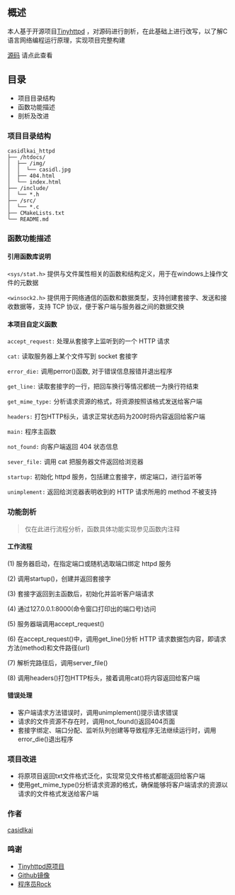 ## 概述

本人基于开源项目[Tinyhttpd](https://github.com/EZLippi/Tinyhttpd) ，对源码进行剖析，在此基础上进行改写，以了解C语言网络编程运行原理，实现项目完整构建

[源码](https://github.com/casidlkai/casidlkai_httpd.git) 请点此查看

<!-- more -->

## 目录

- 项目目录结构
- 函数功能描述
- 剖析及改进

### 项目目录结构

~~~
casidlkai_httpd
├── /htdocs/
│  ├── /img/
│  │  └── casidl.jpg
│  ├── 404.html
│  └── index.html
├── /include/
│  └── *.h
├── /src/
│  └── *.c
├── CMakeLists.txt
└── README.md
~~~ 

### 函数功能描述

#### 引用函数库说明

`<sys/stat.h>` 提供与文件属性相关的函数和结构定义，用于在windows上操作文件的元数据

`<winsock2.h>` 提供用于网络通信的函数和数据类型，支持创建套接字、发送和接收数据等，支持 TCP 协议，便于客户端与服务器之间的数据交换

#### 本项目自定义函数

`accept_request:` 处理从套接字上监听到的一个 HTTP 请求

`cat:` 读取服务器上某个文件写到 socket 套接字

`error_die:` 调用perror()函数, 对于错误信息报错并退出程序

`get_line:` 读取套接字的一行，把回车换行等情况都统一为换行符结束

`get_mime_type:` 分析请求资源的格式，将资源按照该格式发送给客户端

`headers:` 打包HTTP标头，请求正常状态码为200时将内容返回给客户端

`main:` 程序主函数

`not_found:` 向客户端返回 404 状态信息

`sever_file:` 调用 cat 把服务器文件返回给浏览器

`startup:` 初始化 httpd 服务，包括建立套接字，绑定端口，进行监听等

`unimplement:` 返回给浏览器表明收到的 HTTP 请求所用的 method 不被支持


### 功能剖析

> 仅在此进行流程分析，函数具体功能实现参见函数内注释

#### 工作流程

(1) 服务器启动，在指定端口或随机选取端口绑定 httpd 服务

(2) 调用startup()，创建并返回套接字

(3) 套接字返回到主函数后，初始化并监听客户端请求

(4) 通过127.0.0.1:8000(命令窗口打印出的端口号)访问

(5) 服务器端调用accept_request()

(6) 在accept_request()中，调用get_line()分析 HTTP 请求数据包内容，即请求方法(method)和文件路径(url)

(7) 解析完路径后，调用server_file()

(8) 调用headers()打包HTTP标头，接着调用cat()将内容返回给客户端

#### 错误处理

- 客户端请求方法错误时，调用unimplement()提示请求错误
- 请求的文件资源不存在时，调用not_found()返回404页面
- 套接字绑定、端口分配、监听队列创建等导致程序无法继续运行时，调用error_die()退出程序

### 项目改进

- 将原项目返回txt文件格式泛化，实现常见文件格式都能返回给客户端
- 使用get_mime_type()分析请求资源的格式，确保能够将客户端请求的资源以请求的文件格式发送给客户端

### 作者

[casidlkai](http://casidlkai.com/)

### 鸣谢

- [Tinyhttpd原项目](https://github.com/EZLippi/Tinyhttpd)
- [Github镜像](https://github.com/EZLippi/Tinyhttpd)
- [程序员Rock](https://www.bilibili.com/video/BV1B24y1d7Vi/?spm_id_from=333.999.0.0&vd_source=59394183657fb7e65b9229418a199e74)
